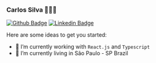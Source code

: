 ### Carlos Silva 👨🏽‍💻

[![Github Badge](https://img.shields.io/badge/-Github-000?style=flat-square&logo=Github&logoColor=white&link=https://github.com/carlosqsilva)](https://github.com/carlosqsilva)
[![Linkedin Badge](https://img.shields.io/badge/-LinkedIn-blue?style=flat-square&logo=Linkedin&logoColor=white&link=https://www.linkedin.com/in/carlosqsilva/)](https://www.linkedin.com/in/carlosqsilva/)

Here are some ideas to get you started:

- 🔭 I’m currently working with `React.js` and `Typescript`
- 🌱 I’m currently living in São Paulo - SP Brazil 

